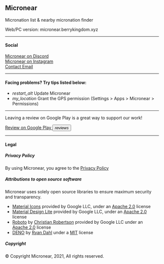 <section>
  <h2> Micronear </h2>
  <p>Micronation list & nearby micronation finder</p>
  <p>Web/PC version: micronear.berrykingdom.xyz</p>
</section>
<hr>
<section>
  <h4> Social </h4>
  <a href="https://discord.gg/5edwBtNrZk">Micronear on Discord</a> <br>
  <a href="https://www.instagram.com/_micronear_/">Micronear on Instagram</a> <br>
  <a href="mailto:micronear@protonmail.com">Contact Email</a> <br>
</section>
<hr>
<section>
  <h4> Facing problems? Try tips listed below: </h4>

  <ul class="demo-list-icon mdl-list">
    <li class="mdl-list__item">
      <span class="mdl-list__item-primary-content">
      <i class="material-icons mdl-list__item-icon">restart_alt</i>
      Update Micronear
    </span>
    </li>
    <li class="mdl-list__item">
      <span class="mdl-list__item-primary-content">
      <i class="material-icons mdl-list__item-icon">my_location</i>
      Grant the GPS permission (Settings > Apps > Micronear > Permissions)
    </span>
    </li>
  </ul>

</section>
<hr>
<section>

<p>Leaving a review on Google Play is a great way to support our work!</p>

<a href="https://play.google.com/store/apps/details?id=xyz.berrykingdom.micronear" target="_blank" class="nodecoration" id="mnpage__website">
  <span class="mdl-chip mdl-chip--deletable">
    <span class="mdl-chip__text" id="mnpage__website_text">Review on Google Play</span>
    <button type="button" class="mdl-chip__action"><i class="material-icons">reviews</i></button>
  </span>
</a>
</section>
<hr>
<section>
  <h4> Legal </h4>
  <h5>Privacy Policy</h5>
  <p>By using Micronear, you agree to the <a href="privacy.html">Privacy Policy</a></p>
  <h5>Attributions to open source software</h5>
  <p>Micronear uses solely open source libraries to ensure maximum security and transparency.</p>
  <ul>
    <li>
      <a href="https://fonts.google.com/icons?selected=Material+Icons">Material Icons</a> provided by Google LLC, under an <a href="https://www.apache.org/licenses/LICENSE-2.0.html">Apache 2.0</a> license
    </li>
    <li>
      <a href="https://getmdl.io/ ">Material Design Lite</a> provided by Google LLC, under an <a href="https://www.apache.org/licenses/LICENSE-2.0.html">Apache 2.0</a> license
    </li>
    <li>
      <a href="https://fonts.google.com/specimen/Roboto">Roboto</a> by <a href="https://fonts.google.com/?query=Christian+Robertson">Christian Robertson</a> provided by Google LLC under an <a href="https://www.apache.org/licenses/LICENSE-2.0.html">Apache 2.0</a> license
    </li>
    <li>
      <a href="https://deno.land/">DENO</a> by <a href="https://github.com/ry">Ryan Dahl</a> under a <a href="https://github.com/denoland/deno/blob/main/LICENSE.md">MIT</a> license
    </li>
  </ul>
  <h5> Copyright </h5>
  <p>&copy; Copyright Micronear, 2021, All rights reserved. </p>
</section>